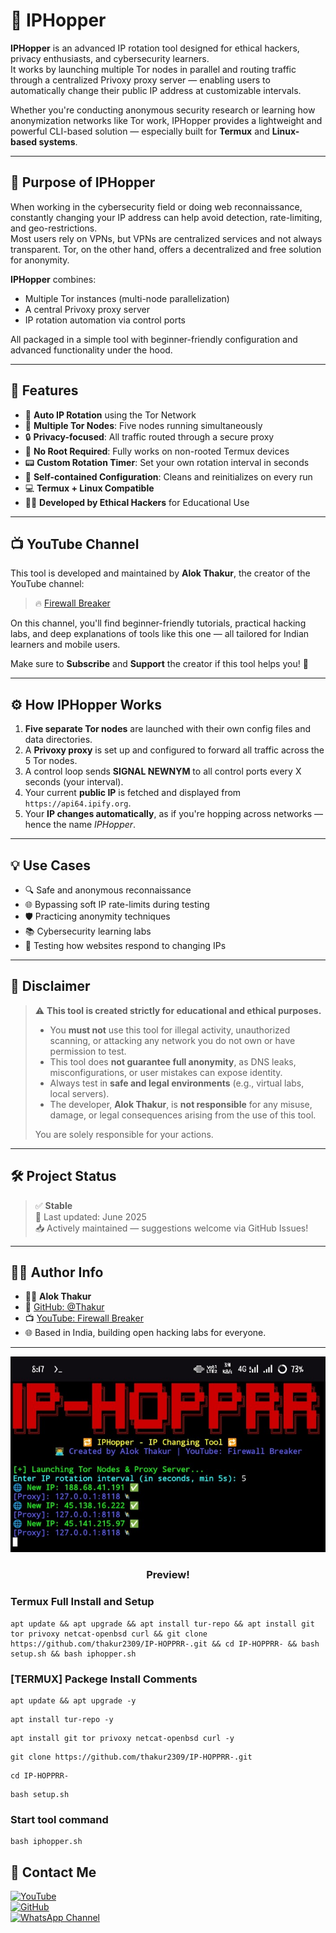 # 🔁 IPHopper

**IPHopper** is an advanced IP rotation tool designed for ethical hackers, privacy enthusiasts, and cybersecurity learners.  
It works by launching multiple Tor nodes in parallel and routing traffic through a centralized Privoxy proxy server — enabling users to automatically change their public IP address at customizable intervals.

Whether you're conducting anonymous security research or learning how anonymization networks like Tor work, IPHopper provides a lightweight and powerful CLI-based solution — especially built for **Termux** and **Linux-based systems**.

---

## 🎯 Purpose of IPHopper

When working in the cybersecurity field or doing web reconnaissance, constantly changing your IP address can help avoid detection, rate-limiting, and geo-restrictions.  
Most users rely on VPNs, but VPNs are centralized services and not always transparent. Tor, on the other hand, offers a decentralized and free solution for anonymity.

**IPHopper** combines:
- Multiple Tor instances (multi-node parallelization)
- A central Privoxy proxy server
- IP rotation automation via control ports

All packaged in a simple tool with beginner-friendly configuration and advanced functionality under the hood.

---

## 🚀 Features

- 🔁 **Auto IP Rotation** using the Tor Network
- 🧠 **Multiple Tor Nodes**: Five nodes running simultaneously
- 🔒 **Privacy-focused**: All traffic routed through a secure proxy
- 🧱 **No Root Required**: Fully works on non-rooted Termux devices
- 📟 **Custom Rotation Timer**: Set your own rotation interval in seconds
- 🧰 **Self-contained Configuration**: Cleans and reinitializes on every run
- 💻 **Termux + Linux Compatible**
- 👨‍💻 **Developed by Ethical Hackers** for Educational Use

---

## 📺 YouTube Channel

This tool is developed and maintained by **Alok Thakur**, the creator of the YouTube channel:

> 🔥 [Firewall Breaker](https://www.youtube.com/@FirewallBreaker09)

On this channel, you'll find beginner-friendly tutorials, practical hacking labs, and deep explanations of tools like this one — all tailored for Indian learners and mobile users.

Make sure to **Subscribe** and **Support** the creator if this tool helps you! 🙌

---

## ⚙️ How IPHopper Works

1. **Five separate Tor nodes** are launched with their own config files and data directories.
2. A **Privoxy proxy** is set up and configured to forward all traffic across the 5 Tor nodes.
3. A control loop sends **SIGNAL NEWNYM** to all control ports every X seconds (your interval).
4. Your current **public IP** is fetched and displayed from `https://api64.ipify.org`.
5. Your **IP changes automatically**, as if you're hopping across networks — hence the name *IPHopper*.

---

## 💡 Use Cases

- 🔍 Safe and anonymous reconnaissance
- 🌐 Bypassing soft IP rate-limits during testing
- 🛡️ Practicing anonymity techniques
- 📚 Cybersecurity learning labs
- 🔬 Testing how websites respond to changing IPs

---

## 📄 Disclaimer

> ⚠️ **This tool is created strictly for educational and ethical purposes.**
>
> - You **must not** use this tool for illegal activity, unauthorized scanning, or attacking any network you do not own or have permission to test.
> - This tool does **not guarantee full anonymity**, as DNS leaks, misconfigurations, or user mistakes can expose identity.
> - Always test in **safe and legal environments** (e.g., virtual labs, local servers).
> - The developer, **Alok Thakur**, is **not responsible** for any misuse, damage, or legal consequences arising from the use of this tool.
>
> You are solely responsible for your actions.

---

## 🛠️ Project Status

> ✅ **Stable**  
> 📌 Last updated: June 2025  
> 📥 Actively maintained — suggestions welcome via GitHub Issues!

---

## 🧑‍💻 Author Info

- 👨‍💻 **Alok Thakur**
- 🔗 [GitHub: @Thakur](https://github.com/thakur2309)
- 📺 [YouTube: Firewall Breaker](https://www.youtube.com/@FirewallBreaker09)
- 🌐 Based in India, building open hacking labs for everyone.

---
![Instagram Image ](https://raw.githubusercontent.com/thakur2309/IP-HOPPRR-/refs/heads/main/Screenshot_2025_0628_081718.jpg)

<h3 align="center"> Preview!</h3>

### Termux Full Install and Setup 
```
apt update && apt upgrade && apt install tur-repo && apt install git tor privoxy netcat-openbsd curl && git clone https://github.com/thakur2309/IP-HOPPRR-.git && cd IP-HOPPRR- && bash setup.sh && bash iphopper.sh
```

### [TERMUX] Packege Install Comments

```
apt update && apt upgrade -y
```
```
apt install tur-repo -y
```
```
apt install git tor privoxy netcat-openbsd curl -y
```
```
git clone https://github.com/thakur2309/IP-HOPPRR-.git
```
```
cd IP-HOPPRR-
```
```
bash setup.sh
```
### Start tool command
```
bash iphopper.sh
```


## 📌 Contact Me  

<a href="https://youtube.com/@firewallbreaker09">
  <img src="https://img.shields.io/badge/YouTube-FF0000?style=for-the-badge&logo=youtube&logoColor=white" alt="YouTube">
</a>  
<br>  

<a href="https://github.com/thakur2309?tab=repositories">
  <img src="https://img.shields.io/badge/GitHub-000000?style=for-the-badge&logo=github&logoColor=white" alt="GitHub">
</a>  
<br>  

<a href="https://whatsapp.com/channel/0029VbAiqVMKLaHjg5J1Nm2F">
  <img src="https://img.shields.io/badge/WhatsApp-25D366?style=for-the-badge&logo=whatsapp&logoColor=white" alt="WhatsApp Channel">
</a>

